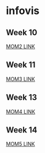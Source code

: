 # infovis
## Week 10
[MOM2 LINK](https://public.tableau.com/profile/conrado.alfonso#!/vizhome/MOM2_15842001684770/Hoja1)
## Week 11
[MOM3 LINK](https://public.tableau.com/profile/conrado.alfonso#!/vizhome/MOM3_15847195772820/Hoja1)
## Week 13
[MOM4 LINK](https://public.flourish.studio/visualisation/1812910/)
## Week 14
[MOM5 LINK](https://app.flourish.studio/visualisation/1908049/)
